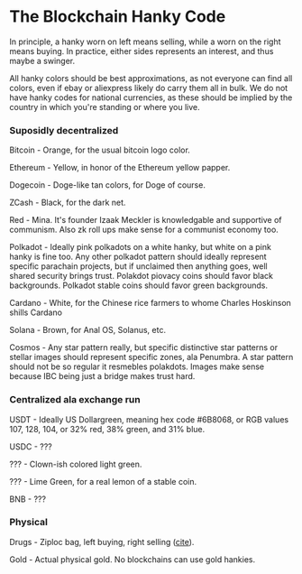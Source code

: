 # The Blockchain Hanky Code

In principle, a hanky worn on left means selling, while a worn on the right means buying.  In practice, either sides represents an interest, and thus maybe a swinger.

All hanky colors should be best approximations, as not everyone can find all colors, even if ebay or aliexpress likely do carry them all in bulk.  We do not have hanky codes for national currencies, as these should be implied by the country in which you're standing or where you live. 

### Suposidly decentralized

Bitcoin - Orange, for the usual bitcoin logo color.

Ethereum - Yellow, in honor of the Ethereum yellow papper.

Dogecoin - Doge-like tan colors, for Doge of course. 

ZCash - Black, for the dark net.

Red - Mina.  It's founder Izaak Meckler is knowledgable and supportive of communism.  Also zk roll ups make sense for a communist economy too.

Polkadot - Ideally pink polkadots on a white hanky, but white on a pink hanky is fine too.  Any other polkadot pattern should ideally represent specific parachain projects, but if unclaimed then anything goes, well shared security brings trust.  Polakdot piovacy coins should favor black backgrounds.  Polkadot stable coins should favor green backgrounds.  

Cardano - White, for the Chinese rice farmers to whome Charles Hoskinson shills Cardano

Solana - Brown, for Anal OS, Solanus, etc.

Cosmos - Any star pattern really, but specific distinctive star patterns or stellar images should represent specific zones, ala Penumbra.  A star pattern should not be so regular it resmebles polakdots.  Images make sense because IBC being just a bridge makes trust hard.

### Centralized ala exchange run

USDT - Ideally US Dollargreen, meaning hex code #6B8068, or RGB values 107, 128, 104, or 32% red, 38% green, and 31% blue. 

USDC - ???

??? - Clown-ish colored light green. 

??? - Lime Green, for a real lemon of a stable coin.

BNB - ???

### Physical

Drugs - Ziploc bag, left buying, right selling ([cite](https://user.xmission.com/~trevin/hanky.html)).

Gold - Actual physical gold.  No blockchains can use gold hankies.
